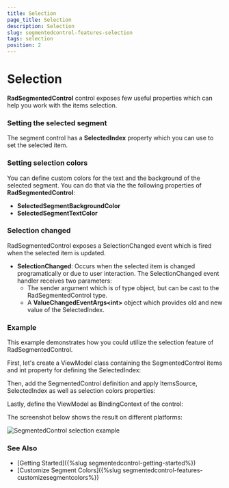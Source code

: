```yaml
---
title: Selection
page_title: Selection
description: Selection
slug: segmentedcontrol-features-selection
tags: selection
position: 2
---
```


# Selection

**RadSegmentedControl** control exposes few useful properties which can help you work with the items selection. 

### Setting the selected segment 

The segment control has a **SelectedIndex** property which you can use to set the selected item.

### Setting selection colors

You can define custom colors for the text and the background of the selected segment. You can do that via the the following properties of **RadSegmentedControl**:

- **SelectedSegmentBackgroundColor**
- **SelectedSegmentTextColor**

### Selection changed

RadSegmentedControl exposes a SelectionChanged event which is fired when the selected item is updated.

* **SelectionChanged**: Occurs when the selected item is changed programatically or due to user interaction. The SelectionChanged event handler receives two parameters:
	* The sender argument which is of type object, but can be cast to the RadSegmentedControl type.
	* A __ValueChangedEventArgs&lt;int&gt;__ object which provides old and new value of the SelectedIndex. 

### Example

This example demonstrates how you could utilize the selection feature of RadSegmentedControl.

First, let's create a ViewModel class containing the SegmentedControl items and int property for defining the SelectedIndex:

<snippet id='segmentcontrol-features-selection-viewmodel' />

Then, add the SegmentedControl definition and apply ItemsSource, SelectedIndex as well as selection colors properties:

<snippet id='segmentcontrol-features-selection-xaml'/>

Lastly, define the ViewModel as BindingContext of the control:

<snippet id='segmentcontrol-features-selection-setviewmodel' />

The screenshot below shows the result on different platforms:

![SegmentedControl selection example](../images/segmentcontrol-features-selection-0.png) 

### See Also
- [Getting Started]({%slug segmentedcontrol-getting-started%})
- [Customize Segment Colors]({%slug segmentedcontrol-features-customizesegmentcolors%})